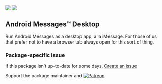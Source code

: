 [![](https://img.shields.io/chocolatey/v/android-messages-desktop?color=green&label=android-messages-desktop)](https://chocolatey.org/packages/android-messages-desktop) [![](https://img.shields.io/chocolatey/dt/android-messages-desktop)](https://chocolatey.org/packages/android-messages-desktop)

## Android Messages™ Desktop 

Run Android Messages as a desktop app, a la iMessage. For those of us that prefer not to have a browser tab always open for this sort of thing.

### Package-specific issue
If this package isn't up-to-date for some days, [Create an issue](https://github.com/tunisiano187/Chocolatey-packages/issues/new/choose)

Support the package maintainer and [![Patreon](https://cdn.jsdelivr.net/gh/tunisiano187/Chocolatey-packages@d15c4e19c709e7148588d4523ffc6dd3cd3c7e5e/icons/patreon.png)](https://www.patreon.com/tunisiano)
